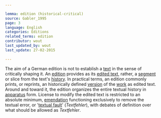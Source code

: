 ```yaml
---

lemma: edition (historical-critical)
source: Gabler_1995
page: 3 
language: English
categories: Editions
related_terms: edition
contributor: wout
last_updated_by: wout
last_update: 27-02-2015
        
---
```


The aim of a German edition is not to establish a [text](text.html) in the sense of critically shaping it. An [edition](editionScholarly.html) provides as its [edited text](textEdited.html), rather, a [segment](segment.html) or slice from the text's [history](history.html). In practical terms, an edition commonly prints, or reprints, an historically defined [version](version.html) of the [work](work.html) as edited text. Around and toward it, the edition organizes the entire textual history in [apparatus](apparatusCritical.html) form. License to modify the edited text is restricted to an absolute minimum, [emendation](emendation.html) functioning exclusively to remove the textual error, or '[textual fault](textualFault.html)' (_Textfehler_), with debates of definition over what should be allowed as _Textfehler_.

